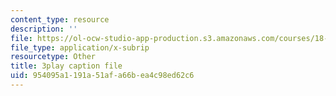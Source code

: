 ```yaml
---
content_type: resource
description: ''
file: https://ol-ocw-studio-app-production.s3.amazonaws.com/courses/18-06-linear-algebra-spring-2010/954095a1191a51afa66bea4c98ed62c6_nHlE7EgJFds.vtt
file_type: application/x-subrip
resourcetype: Other
title: 3play caption file
uid: 954095a1-191a-51af-a66b-ea4c98ed62c6
---
```

